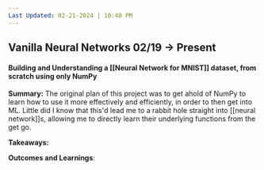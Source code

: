 ```yaml
---
Last Updated: 02-21-2024 | 10:40 PM
---
```

## Vanilla Neural Networks 02/19 → Present
#### Building and Understanding a [[Neural Network for MNIST]] dataset, from scratch using only NumPy

**Summary:**  The original plan of this project was to get ahold of NumPy to learn how to use it more effectively and efficiently, in order to then get into ML. Little did I know that this'd lead me to a rabbit hole straight into [[neural network]]s, allowing me to directly learn their underlying functions from the get go.

**Takeaways:**

**Outcomes and Learnings**: 
